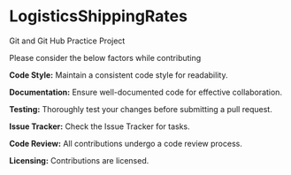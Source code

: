 # LogisticsShippingRates
Git and Git Hub Practice Project

Please consider the below factors while contributing

**Code Style:**
  Maintain a consistent code style for readability.

**Documentation:**
  Ensure well-documented code for effective collaboration.

**Testing:**
  Thoroughly test your changes before submitting a pull request.

**Issue Tracker:**
  Check the Issue Tracker for tasks.

**Code Review:**
  All contributions undergo a code review process.

**Licensing:**
  Contributions are licensed.
